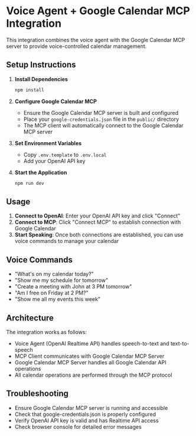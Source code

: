 # Voice Agent + Google Calendar MCP Integration

This integration combines the voice agent with the Google Calendar MCP server to provide voice-controlled calendar management.

## Setup Instructions

1. **Install Dependencies**
   ```bash
   npm install
   ```

2. **Configure Google Calendar MCP**
   - Ensure the Google Calendar MCP server is built and configured
   - Place your `google-credentials.json` file in the `public/` directory
   - The MCP client will automatically connect to the Google Calendar MCP server

3. **Set Environment Variables**
   - Copy `.env.template` to `.env.local`
   - Add your OpenAI API key

4. **Start the Application**
   ```bash
   npm run dev
   ```

## Usage

1. **Connect to OpenAI**: Enter your OpenAI API key and click "Connect"
2. **Connect to MCP**: Click "Connect MCP" to establish connection with Google Calendar
3. **Start Speaking**: Once both connections are established, you can use voice commands to manage your calendar

## Voice Commands

- "What's on my calendar today?"
- "Show me my schedule for tomorrow"
- "Create a meeting with John at 3 PM tomorrow"
- "Am I free on Friday at 2 PM?"
- "Show me all my events this week"

## Architecture

The integration works as follows:
- Voice Agent (OpenAI Realtime API) handles speech-to-text and text-to-speech
- MCP Client communicates with Google Calendar MCP Server
- Google Calendar MCP Server handles all Google Calendar API operations
- All calendar operations are performed through the MCP protocol

## Troubleshooting

- Ensure Google Calendar MCP server is running and accessible
- Check that google-credentials.json is properly configured
- Verify OpenAI API key is valid and has Realtime API access
- Check browser console for detailed error messages
